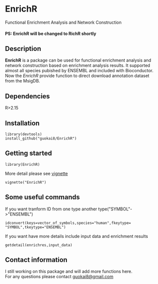 # EnrichR
Functional Enrichment Analysis and Network Construction 
#### PS: EnrichR will be changed to RichR shortly
## Description  
__EnrichR__ is a package can be used for functional enrichment analysis and network construction based on enrichment analysis results. It supported almost all species pubished by ENSEMBL and included with Bioconductor. Now the _EnrichR_ provide function to direct download annotation dataset from the MsigDB. 
## Dependencies  
R>2.15
## Installation
```   
library(devtools)    
install_github("guokai8/EnrichR")
```
## Getting started
```
library(EnrichR)
```  
More detail please see [vignette](https://github.com/guokai8/EnrichR/wiki)
```    
vignette("EnrichR")
```   
## Some useful commands
If you want tranform ID from one type another type("SYMBOL"->"ENSEMBL")
``` 
idconvert(keys=vector_of_symbols,species="human",fkeytype= "SYMBOL",tkeytype="ENSEMBL")
```  
If you want have more details include input data and enrichment results
```  
getdetail(enrichres,input_data)
```  
## Contact information
I still working on this package and will add more functions here.   
For any questions please contact guokai8@gmail.com  
